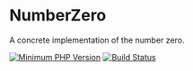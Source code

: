 # NumberZero

A concrete implementation of the number zero.

[![Minimum PHP Version](https://img.shields.io/badge/php-%3E%3D%207.0-8892BF.svg?style=flat-square)](https://php.net/)
[![Build Status](https://img.shields.io/travis/tspencer244/NumberZero/master.svg?style=flat-square)]((https://travis-ci.org/tspencer244/NumberZero))

